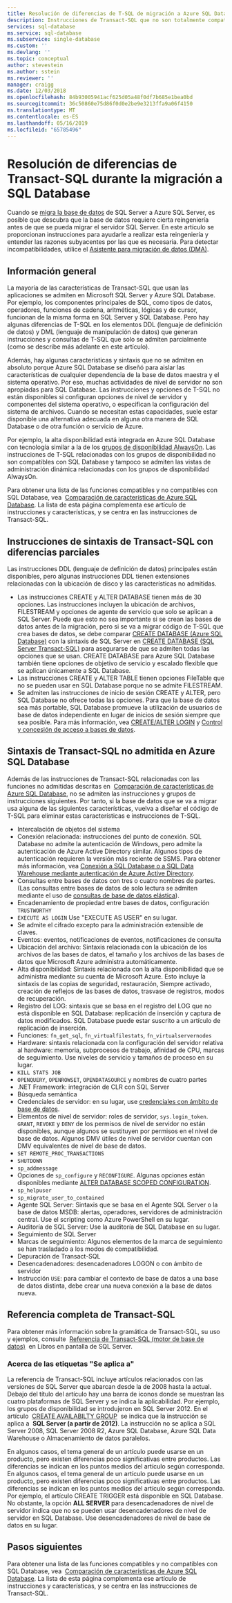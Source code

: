 ```yaml
---
title: Resolución de diferencias de T-SQL de migración a Azure SQL Database | Microsoft Docs
description: Instrucciones de Transact-SQL que no son totalmente compatibles con Azure SQL Database
services: sql-database
ms.service: sql-database
ms.subservice: single-database
ms.custom: ''
ms.devlang: ''
ms.topic: conceptual
author: stevestein
ms.author: sstein
ms.reviewer: ''
manager: craigg
ms.date: 12/03/2018
ms.openlocfilehash: 84b93005941acf625d05a48f0df7b685e1bea0bd
ms.sourcegitcommit: 36c50860e75d86f0d0e2be9e3213ffa9a06f4150
ms.translationtype: MT
ms.contentlocale: es-ES
ms.lasthandoff: 05/16/2019
ms.locfileid: "65785496"
---
```

# <a name="resolving-transact-sql-differences-during-migration-to-sql-database"></a>Resolución de diferencias de Transact-SQL durante la migración a SQL Database

Cuando se [migra la base de datos](sql-database-single-database-migrate.md) de SQL Server a Azure SQL Server, es posible que descubra que la base de datos requiere cierta reingeniería antes de que se pueda migrar el servidor SQL Server. En este artículo se proporcionan instrucciones para ayudarle a realizar esta reingeniería y entender las razones subyacentes por las que es necesaria. Para detectar incompatibilidades, utilice el [Asistente para migración de datos (DMA)](https://www.microsoft.com/download/details.aspx?id=53595).

## <a name="overview"></a>Información general

La mayoría de las características de Transact-SQL que usan las aplicaciones se admiten en Microsoft SQL Server y Azure SQL Database. Por ejemplo, los componentes principales de SQL, como tipos de datos, operadores, funciones de cadena, aritméticas, lógicas y de cursor, funcionan de la misma forma en SQL Server y SQL Database. Pero hay algunas diferencias de T-SQL en los elementos DDL (lenguaje de definición de datos) y DML (lenguaje de manipulación de datos) que generan instrucciones y consultas de T-SQL que solo se admiten parcialmente (como se describe más adelante en este artículo).

Además, hay algunas características y sintaxis que no se admiten en absoluto porque Azure SQL Database se diseñó para aislar las características de cualquier dependencia de la base de datos maestra y el sistema operativo. Por eso, muchas actividades de nivel de servidor no son apropiadas para SQL Database. Las instrucciones y opciones de T-SQL no están disponibles si configuran opciones de nivel de servidor y componentes del sistema operativo, o especifican la configuración del sistema de archivos. Cuando se necesitan estas capacidades, suele estar disponible una alternativa adecuada en alguna otra manera de SQL Database o de otra función o servicio de Azure.

Por ejemplo, la alta disponibilidad está integrada en Azure SQL Database con tecnología similar a la de los [grupos de disponibilidad AlwaysOn](https://docs.microsoft.com/sql/database-engine/availability-groups/windows/always-on-availability-groups-sql-server). Las instrucciones de T-SQL relacionadas con los grupos de disponibilidad no son compatibles con SQL Database y tampoco se admiten las vistas de administración dinámica relacionadas con los grupos de disponibilidad AlwaysOn.

Para obtener una lista de las funciones compatibles y no compatibles con SQL Database, vea  [Comparación de características de Azure SQL Database](sql-database-features.md). La lista de esta página complementa ese artículo de instrucciones y características, y se centra en las instrucciones de Transact-SQL.

## <a name="transact-sql-syntax-statements-with-partial-differences"></a>Instrucciones de sintaxis de Transact-SQL con diferencias parciales

Las instrucciones DDL (lenguaje de definición de datos) principales están disponibles, pero algunas instrucciones DDL tienen extensiones relacionadas con la ubicación de disco y las características no admitidas.

- Las instrucciones CREATE y ALTER DATABASE tienen más de 30 opciones. Las instrucciones incluyen la ubicación de archivos, FILESTREAM y opciones de agente de servicio que solo se aplican a SQL Server. Puede que esto no sea importante si se crean las bases de datos antes de la migración, pero si se va a migrar código de T-SQL que crea bases de datos, se debe comparar [CREATE DATABASE (Azure SQL Database)](https://msdn.microsoft.com/library/dn268335.aspx) con la sintaxis de SQL Server en [CREATE DATABASE (SQL Server Transact-SQL)](https://msdn.microsoft.com/library/ms176061.aspx) para asegurarse de que se admiten todas las opciones que se usan. CREATE DATABASE para Azure SQL Database también tiene opciones de objetivo de servicio y escalado flexible que se aplican únicamente a SQL Database.
- Las instrucciones CREATE y ALTER TABLE tienen opciones FileTable que no se pueden usar en SQL Database porque no se admite FILESTREAM.
- Se admiten las instrucciones de inicio de sesión CREATE y ALTER, pero SQL Database no ofrece todas las opciones. Para que la base de datos sea más portable, SQL Database promueve la utilización de usuarios de base de datos independiente en lugar de inicios de sesión siempre que sea posible. Para más información, vea [CREATE/ALTER LOGIN](https://msdn.microsoft.com/library/ms189828.aspx) y [Control y concesión de acceso a bases de datos](sql-database-manage-logins.md).

## <a name="transact-sql-syntax-not-supported-in-azure-sql-database"></a>Sintaxis de Transact-SQL no admitida en Azure SQL Database

Además de las instrucciones de Transact-SQL relacionadas con las funciones no admitidas descritas en  [Comparación de características de Azure SQL Database](sql-database-features.md), no se admiten las instrucciones y grupos de instrucciones siguientes. Por tanto, si la base de datos que se va a migrar usa alguna de las siguientes características, vuelva a diseñar el código de T-SQL para eliminar estas características e instrucciones de T-SQL.

- Intercalación de objetos del sistema
- Conexión relacionada: instrucciones del punto de conexión. SQL Database no admite la autenticación de Windows, pero admite la autenticación de Azure Active Directory similar. Algunos tipos de autenticación requieren la versión más reciente de SSMS. Para obtener más información, vea [Conexión a SQL Database o a SQL Data Warehouse mediante autenticación de Azure Active Directory](sql-database-aad-authentication.md).
- Consultas entre bases de datos con tres o cuatro nombres de partes. (Las consultas entre bases de datos de solo lectura se admiten mediante el uso de [consultas de base de datos elástica](sql-database-elastic-query-overview.md)).
- Encadenamiento de propiedad entre bases de datos, configuración `TRUSTWORTHY`
- `EXECUTE AS LOGIN` Use "EXECUTE AS USER" en su lugar.
- Se admite el cifrado excepto para la administración extensible de claves.
- Eventos: eventos, notificaciones de eventos, notificaciones de consulta
- Ubicación del archivo: Sintaxis relacionada con la ubicación de los archivos de las bases de datos, el tamaño y los archivos de las bases de datos que Microsoft Azure administra automáticamente.
- Alta disponibilidad: Sintaxis relacionada con la alta disponibilidad que se administra mediante su cuenta de Microsoft Azure. Esto incluye la sintaxis de las copias de seguridad, restauración, Siempre activado, creación de reflejos de las bases de datos, trasvase de registros, modos de recuperación.
- Registro del LOG: sintaxis que se basa en el registro del LOG que no está disponible en SQL Database: replicación de inserción y captura de datos modificados. SQL Database puede estar suscrito a un artículo de replicación de inserción.
- Funciones: `fn_get_sql`, `fn_virtualfilestats`, `fn_virtualservernodes`
- Hardware: sintaxis relacionada con la configuración del servidor relativa al hardware: memoria, subprocesos de trabajo, afinidad de CPU, marcas de seguimiento. Use niveles de servicio y tamaños de proceso en su lugar.
- `KILL STATS JOB`
- `OPENQUERY`, `OPENROWSET`, `OPENDATASOURCE` y nombres de cuatro partes
- .NET Framework: integración de CLR con SQL Server
- Búsqueda semántica
- Credenciales de servidor: en su lugar, use [credenciales con ámbito de base de datos](https://msdn.microsoft.com/library/mt270260.aspx).
- Elementos de nivel de servidor: roles de servidor, `sys.login_token`. `GRANT`, `REVOKE` y `DENY` de los permisos de nivel de servidor no están disponibles, aunque algunos se sustituyen por permisos en el nivel de base de datos. Algunos DMV útiles de nivel de servidor cuentan con DMV equivalentes de nivel de base de datos.
- `SET REMOTE_PROC_TRANSACTIONS`
- `SHUTDOWN`
- `sp_addmessage`
- Opciones de `sp_configure` y `RECONFIGURE`. Algunas opciones están disponibles mediante [ALTER DATABASE SCOPED CONFIGURATION](https://msdn.microsoft.com/library/mt629158.aspx).
- `sp_helpuser`
- `sp_migrate_user_to_contained`
- Agente SQL Server: Sintaxis que se basa en el Agente SQL Server o la base de datos MSDB: alertas, operadores, servidores de administración central. Use el scripting como Azure PowerShell en su lugar.
- Auditoría de SQL Server: Use la auditoría de SQL Database en su lugar.
- Seguimiento de SQL Server
- Marcas de seguimiento: Algunos elementos de la marca de seguimiento se han trasladado a los modos de compatibilidad.
- Depuración de Transact-SQL
- Desencadenadores: desencadenadores LOGON o con ámbito de servidor
- Instrucción `USE`: para cambiar el contexto de base de datos a una base de datos distinta, debe crear una nueva conexión a la base de datos nueva.

## <a name="full-transact-sql-reference"></a>Referencia completa de Transact-SQL

Para obtener más información sobre la gramática de Transact-SQL, su uso y ejemplos, consulte  [Referencia de Transact-SQL (motor de base de datos)](https://msdn.microsoft.com/library/bb510741.aspx)  en Libros en pantalla de SQL Server.

### <a name="about-the-applies-to-tags"></a>Acerca de las etiquetas "Se aplica a"

La referencia de Transact-SQL incluye artículos relacionados con las versiones de SQL Server que abarcan desde la de 2008 hasta la actual. Debajo del título del artículo hay una barra de iconos donde se muestran las cuatro plataformas de SQL Server y se indica la aplicabilidad. Por ejemplo, los grupos de disponibilidad se introdujeron en SQL Server 2012. En el artículo  [CREATE AVAILABILTY GROUP](https://msdn.microsoft.com/library/ff878399.aspx)  se indica que la instrucción se aplica a  **SQL Server (a partir de 2012)**. La instrucción no se aplica a SQL Server 2008, SQL Server 2008 R2, Azure SQL Database, Azure SQL Data Warehouse o Almacenamiento de datos paralelos.

En algunos casos, el tema general de un artículo puede usarse en un producto, pero existen diferencias poco significativas entre productos. Las diferencias se indican en los puntos medios del artículo según corresponda. En algunos casos, el tema general de un artículo puede usarse en un producto, pero existen diferencias poco significativas entre productos. Las diferencias se indican en los puntos medios del artículo según corresponda. Por ejemplo, el artículo CREATE TRIGGER está disponible en SQL Database. No obstante, la opción **ALL SERVER** para desencadenadores de nivel de servidor indica que no se pueden usar desencadenadores de nivel de servidor en SQL Database. Use desencadenadores de nivel de base de datos en su lugar.

## <a name="next-steps"></a>Pasos siguientes

Para obtener una lista de las funciones compatibles y no compatibles con SQL Database, vea  [Comparación de características de Azure SQL Database](sql-database-features.md). La lista de esta página complementa ese artículo de instrucciones y características, y se centra en las instrucciones de Transact-SQL.
